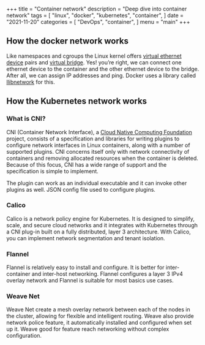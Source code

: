 +++
title = "Container network"
description = "Deep dive into container network"
tags = [
    "linux",
    "docker",
    "kubernetes",
    "container",
]
date = "2021-11-20"
categories = [
    "DevOps",
    "container",
]
menu = "main"
+++

## How the docker network works

Like namespaces and cgroups the Linux kernel offers [virtual ethernet device](https://man7.org/linux/man-pages/man4/veth.4.html) pairs and [virtual bridge](https://man7.org/linux/man-pages/man8/bridge.8.html). Yes! you’re right, we can connect one ethernet device to the container and the other ethernet device to the bridge. After all, we can assign IP addresses and ping. Docker uses a library called [llibnetwork](https://github.com/moby/libnetwork) for this.

## How the Kubernetes network works

### What is CNI?

CNI (Container Network Interface), a [Cloud Native Computing Foundation](https://cncf.io/) project, consists of a specification and libraries for writing plugins to configure network interfaces in Linux containers, along with a number of supported plugins. CNI concerns itself only with network connectivity of containers and removing allocated resources when the container is deleted. Because of this focus, CNI has a wide range of support and the specification is simple to implement.

The plugin can work as an individual executable and it can invoke other plugins as well. JSON config file used to configure plugins.

### Calico

Calico is a network policy engine for Kubernetes. It is designed to simplify, scale, and secure cloud networks and it integrates with Kubernetes through a CNI plug-in built on a fully distributed, layer 3 architecture. With Calico, you can implement network segmentation and tenant isolation.

### Flannel

Flannel is relatively easy to install and configure. It is better for inter-container and inter-host networking. Flannel configures a layer 3 IPv4 overlay network and Flannel is suitable for most basics use cases.

### Weave Net

Weave Net create a mesh overlay network between each of the nodes in the cluster, allowing for flexible and intelligent routing. Weave also provide network police feature, it automatically installed and configured when set up it. Weave good for feature reach networking without complex configuration.
